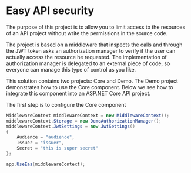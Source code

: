 # Easy API security

The purpose of this project is to allow you to limit access to the resources of an API project without write the permissions in the source code.

The project is based on a middleware that inspects the calls and through the JWT token asks an authorization manager to verify if the user can actually access the resource he requested. 
The implementation of authorization manager is delegated to an external piece of code, so everyone can manage this type of control as you like.

This solution contains two projects: Core and Demo. The Demo project demonstrates how to use the Core component. 
Below we see how to integrate this component into an ASP.NET Core API project.

The first step is to configure the Core component

```c#
MiddlewareContext middlewareContext = new MiddlewareContext();
middlewareContext.Storage = new DemoAuthorizationManager();
middlewareContext.JwtSettings = new JwtSettings() 
{ 
    Audience = "audience", 
    Issuer = "issuer", 
    Secret = "this is super secret" 
};

app.UseEas(middlewareContext);
```